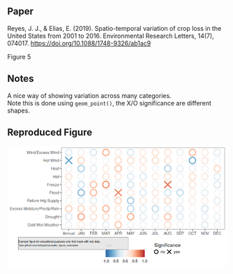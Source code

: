 ## Paper
Reyes, J. J., & Elias, E. (2019). Spatio-temporal variation of crop loss in the United States from 2001 to 2016. Environmental Research Letters, 14(7), 074017. https://doi.org/10.1088/1748-9326/ab1ac9

Figure 5

## Notes
A nice way of showing variation across many categories.  
Note this is done using `geom_point()`, the X/O significance are different shapes. 

## Reproduced Figure
![](https://raw.githubusercontent.com/sdtaylor/complex_figure_examples/master/reyes2019/reyes2019_final.png)
